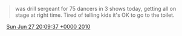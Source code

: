 > was drill sergeant for 75 dancers in 3 shows today, getting all on stage at right time\. Tired of telling kids it's OK to go to the toilet\.

<img src="../../media/tweet.ico" width="12" /> [Sun Jun 27 20:09:37 +0000 2010](https://twitter.com/DromerDenker/status/17191437999)